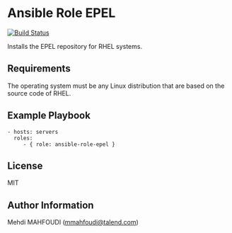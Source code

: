 Ansible Role EPEL
=========

[![Build Status](https://travis-ci.org/mmahfoudi/ansible-role-epel.svg?branch=master)](https://travis-ci.org/mmahfoudi/ansible-role-epel)

Installs the EPEL repository for RHEL systems.

Requirements
------------

The operating system must be any Linux distribution that are based on the source code of RHEL.  

Example Playbook
----------------

    - hosts: servers
      roles:
         - { role: ansible-role-epel }

License
-------

MIT

Author Information
------------------

Mehdi MAHFOUDI (mmahfoudi@talend.com)
